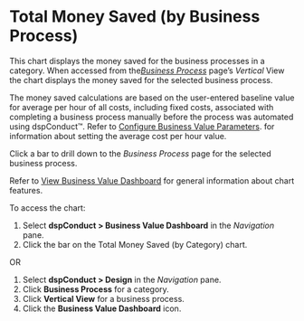 # Total Money Saved (by Business Process)

This chart displays the money saved for the business processes in a
category. When accessed from the[*Business
Process*](Business_Process_H.htm) page’s *Vertical* View the chart
displays the money saved for the selected business process.

The money saved calculations are based on the user-entered baseline
value for average per hour of all costs, including fixed costs,
associated with completing a business process manually before the
process was automated using dspConduct™. Refer to [Configure Business
Value Parameters](../Use_Cases/Configure_Business_Value_Parameters.htm).
for information about setting the average cost per hour value.

Click a bar to drill down to the *Business Process* page for the
selected business process.

Refer to [View Business Value
Dashboard](../Use_Cases/View_Business_Value_Dashboard.htm) for general
information about chart features.

To access the chart:

1.  Select **dspConduct \> Business Value Dashboard** in the
    *Navigation* pane.
2.  Click the bar on the Total Money Saved (by Category) chart.

OR

1.  Select **dspConduct \> Design** in the *Navigation* pane.
2.  Click **Business Process** for a category.
3.  Click **Vertical View** for a business process.
4.  Click the **Business Value Dashboard** icon.
